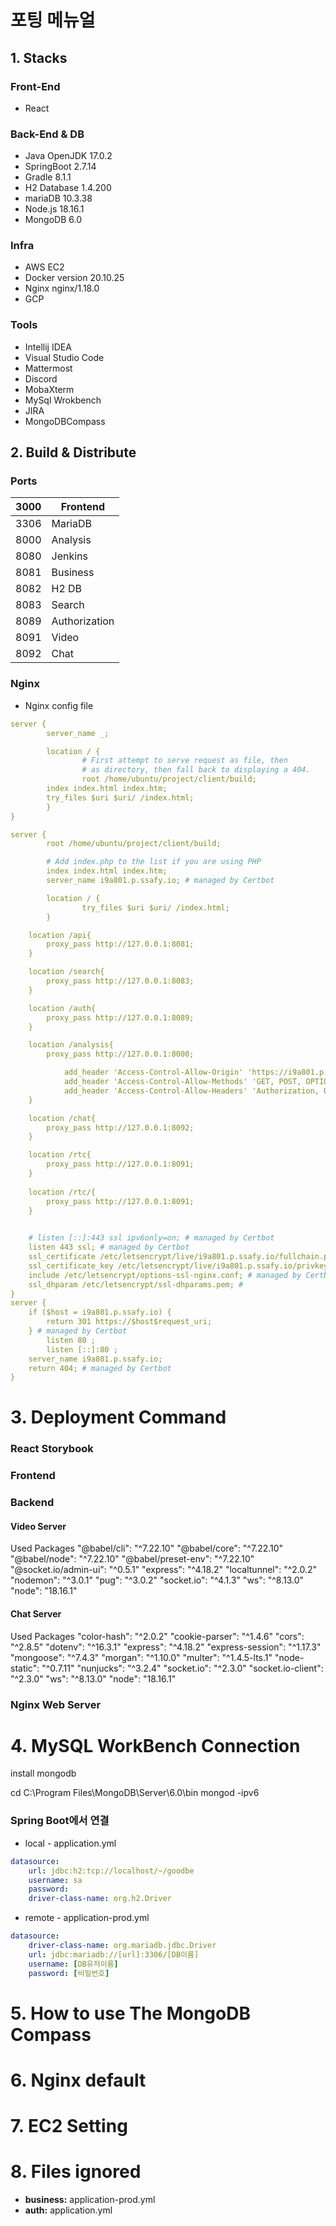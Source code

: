 # 포팅 메뉴얼

## 1. Stacks

### Front-End
- React 

### Back-End & DB
- Java OpenJDK 17.0.2
- SpringBoot 2.7.14
- Gradle 8.1.1
- H2 Database 1.4.200
- mariaDB 10.3.38
- Node.js 18.16.1
- MongoDB 6.0

### Infra
- AWS EC2
- Docker version 20.10.25
- Nginx nginx/1.18.0 
- GCP

### Tools
- Intellij IDEA
- Visual Studio Code
- Mattermost
- Discord
- MobaXterm
- MySql Wrokbench
- JIRA
- MongoDBCompass

## 2. Build & Distribute

### Ports
| 3000 | Frontend |
| --- | --- |
| 3306 | MariaDB |
| 8000 | Analysis |
| 8080 | Jenkins |
| 8081 | Business |
| 8082 | H2 DB |
| 8083 | Search |
| 8089 | Authorization |
| 8091 | Video |
| 8092 | Chat |

### Nginx
- Nginx config file
```yaml
server {
        server_name _;

        location / {
                # First attempt to serve request as file, then
                # as directory, then fall back to displaying a 404.
                root /home/ubuntu/project/client/build;
		index index.html index.htm;
		try_files $uri $uri/ /index.html;
        }
}

server {
        root /home/ubuntu/project/client/build;

        # Add index.php to the list if you are using PHP
        index index.html index.htm;
    	server_name i9a801.p.ssafy.io; # managed by Certbot

        location / {
                try_files $uri $uri/ /index.html;
        }

	location /api{
		proxy_pass http://127.0.0.1:8081;
	}

	location /search{
		proxy_pass http://127.0.0.1:8083;
	}

	location /auth{
		proxy_pass http://127.0.0.1:8089;
	}

	location /analysis{
		proxy_pass http://127.0.0.1:8000;

	        add_header 'Access-Control-Allow-Origin' 'https://i9a801.p.ssafy.io';
	        add_header 'Access-Control-Allow-Methods' 'GET, POST, OPTIONS';
	        add_header 'Access-Control-Allow-Headers' 'Authorization, Origin, X-Requested-With, Content-Type, Accept';
	}

	location /chat{
		proxy_pass http://127.0.0.1:8092;
	}

	location /rtc{
		proxy_pass http://127.0.0.1:8091;
	}
	
	location /rtc/{
		proxy_pass http://127.0.0.1:8091;
	}
       

    # listen [::]:443 ssl ipv6only=on; # managed by Certbot
    listen 443 ssl; # managed by Certbot
    ssl_certificate /etc/letsencrypt/live/i9a801.p.ssafy.io/fullchain.pem; # managed by Certbot
    ssl_certificate_key /etc/letsencrypt/live/i9a801.p.ssafy.io/privkey.pem; # managed by Certbot
    include /etc/letsencrypt/options-ssl-nginx.conf; # managed by Certbot
    ssl_dhparam /etc/letsencrypt/ssl-dhparams.pem; # 
}
server {
    if ($host = i9a801.p.ssafy.io) {
        return 301 https://$host$request_uri;
    } # managed by Certbot
        listen 80 ;
        listen [::]:80 ;
    server_name i9a801.p.ssafy.io;
    return 404; # managed by Certbot
}

```

# 3. Deployment Command

### React Storybook

### Frontend

### Backend


#### Video Server
Used Packages
    "@babel/cli": "^7.22.10"
    "@babel/core": "^7.22.10"
    "@babel/node": "^7.22.10"
    "@babel/preset-env": "^7.22.10"
    "@socket.io/admin-ui": "^0.5.1"
    "express": "^4.18.2"
    "localtunnel": "^2.0.2"
    "nodemon": "^3.0.1"
    "pug": "^3.0.2"
    "socket.io": "^4.1.3"
    "ws": "^8.13.0"
    "node": "18.16.1"

#### Chat Server

Used Packages
    "color-hash": "^2.0.2"
    "cookie-parser": "^1.4.6"
    "cors": "^2.8.5"
    "dotenv": "^16.3.1"
    "express": "^4.18.2"
    "express-session": "^1.17.3"
    "mongoose": "^7.4.3"
    "morgan": "^1.10.0"
    "multer": "^1.4.5-lts.1"
    "node-static": "^0.7.11"
    "nunjucks": "^3.2.4"
    "socket.io": "^2.3.0"
    "socket.io-client": "^2.3.0"
    "ws": "^8.13.0" 
    "node": "18.16.1"


### Nginx Web Server

# 4. MySQL WorkBench Connection
install mongodb

cd C:\Program Files\MongoDB\Server\6.0\bin
mongod -ipv6

### Spring Boot에서 연결

- local - application.yml

```yaml
datasource:
	url: jdbc:h2:tcp://localhost/~/goodbe
	username: sa
	password:
	driver-class-name: org.h2.Driver
```

- remote - application-prod.yml

```yaml
datasource:
	driver-class-name: org.mariadb.jdbc.Driver
	url: jdbc:mariadb://[url]:3306/[DB이름]
	username: [DB유저이름]
	password: [비밀번호]
```

# 5. How to use The MongoDB Compass

# 6. Nginx default

# 7. EC2 Setting

# 8. Files ignored

- **business:** application-prod.yml
- **auth:** application.yml